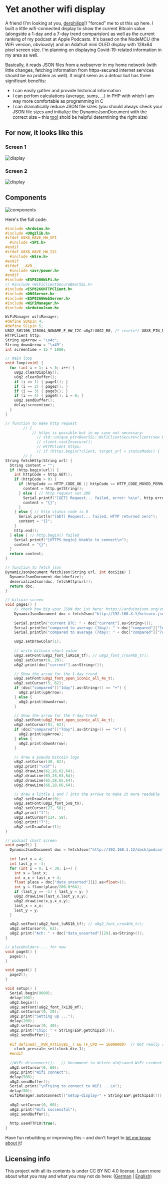 # Yet another wifi display

A friend (I'm looking at you, [derphilipp](https://github.com/derphilipp)!) "forced" me to ut this up here. I built a little wifi-connected display to show the current Bitcoin value (alongside a 1-day and a 7-day trend comparision) as well as the current ranking of my podcast at Apple Podcasts. It's based on the NodeMCU (the WiFi version, obviously) and an Adafruit mini OLED display with 128x64 pixel screen size. I'm planning on displaying Covid-19-related information in my area as well.

Basically, it reads JSON files from a webserver in my home network (with little changes, fetching information from https-secured internet services should be no problem as well). It might seem as a detour but has three significant benefits:
- I can easily gather and provide historical information
- I can perfom calculations (average, sums, ...) in PHP with which I am way more comfortable as programming in C
- I can dramatically reduce JSON file sizes (you should always check your JSON file sizes and initialize the DynamicJsonDocument with the correct size – this [tool](https://arduinojson.org/v6/assistant/) shold be helpful determining the right size)

## For now, it looks like this
### Screen 1
![display](display-1.jpg)

### Screen 2
![display](display-2.jpg)

## Components
![components](display_components.png)

Here's the full code:
```C++
#include <Arduino.h>
#include <U8g2lib.h>
#ifdef U8X8_HAVE_HW_SPI
  #include <SPI.h>
#endif
#ifdef U8X8_HAVE_HW_I2C
  #include <Wire.h>
#endif
#ifdef __AVR__
  #include <avr/power.h>
#endif
#include <ESP8266WiFi.h>
// #include <WiFiClientSecureBearSSL.h>
#include <ESP8266HTTPClient.h>
#include <DNSServer.h>            
#include <ESP8266WebServer.h>     
#include <WiFiManager.h>
#include <ArduinoJson.h>

WiFiManager wifiManager;
#define SDApin 4;
#define SCLpin 5;
U8G2_SH1106_128X64_NONAME_F_HW_I2C u8g2(U8G2_R0, /* reset=*/ U8X8_PIN_NONE);
HTTPClient http;
String upArrow = "\x4c";
String downArrow = "\x49";
int screentime = 15 * 1000;

// main loop
void loop(void) {
  for (int i = 1; i < 5; i++) {
    u8g2.clearDisplay();
    u8g2.clearBuffer();
    if (i == 1) { page1(); }
    if (i == 2) { page2(); }
    if (i == 3) { page3(); }
    if (i == 4) { page4(); i = 0; }
    u8g2.sendBuffer();
    delay(screentime);
  } 
}

// function to make http request
        // {
            // https is possible but in my case not necessary:
              // std::unique_ptr<BearSSL::WiFiClientSecure>client(new BearSSL::WiFiClientSecure);
              // client->setInsecure();
              // HTTPClient https;
              // if (https.begin(*client, target_url + statusMode)) {  // ...
        // }
String fetchHttp(String url) {
  String content = "";
  if (http.begin(url)) {
    int httpCode = http.GET();
    if (httpCode > 0) {
      if (httpCode == HTTP_CODE_OK || httpCode == HTTP_CODE_MOVED_PERMANENTLY) {
        content = http.getString();
      } else { // http request not 200
        Serial.printf("[GET] Request... failed, error: %s\n", http.errorToString(httpCode).c_str());
        content = "{}";
      }
    } else { // http status code is 0
      Serial.println("[GET] Request... failed, HTTP returned zero");
      content = "{}";
    }
    http.end();
  } else { // http.begin() failed
    Serial.printf("[HTTPS.begin] Unable to connect\n");
    content = "{}";
  }
  return content;
}

// function to fetch json
DynamicJsonDocument fetchJson(String url, int docSize) {
  DynamicJsonDocument doc(docSize);
  deserializeJson(doc, fetchHttp(url));
  return doc;
}

// bitcoin screen
void page1() {
    // check how big your JSON doc ist here: https://arduinojson.org/v6/assistant/
    DynamicJsonDocument doc = fetchJson("http://192.168.X.Y/bitcoin.json", 500); // I have my own "API" because I use this for different things, but you could make this work with an public API like this as well: https://www.bitcoin.de/de/api/marketplace
    
    Serial.println("current BTC: " + doc["current"].as<String>());
    Serial.println("compared to average (1day): " + doc["compared"]["1day"].as<String>());
    Serial.println("compared to average (7day): " + doc["compared"]["7day"].as<String>());

    u8g2.setDrawColor(1);
    
    // write bitcoin chart value
    u8g2.setFont(u8g2_font_luRS18_tf); // u8g2_font_crox4hb_tr);
    u8g2.setCursor(0, 20);
    u8g2.print(doc["current"].as<String>());

    // Show the arrow for the 1-day trend
    u8g2.setFont(u8g2_font_open_iconic_all_4x_t);
    u8g2.setCursor(5, 62);
    if (doc["compared"]["1day"].as<String>() == "+") {
      u8g2.print(upArrow);
    } else {
      u8g2.print(downArrow);
    }

    // Show the arrow for the 7-day trend
    u8g2.setFont(u8g2_font_open_iconic_all_4x_t);
    u8g2.setCursor(91, 62);
    if (doc["compared"]["7day"].as<String>() == "+") {
      u8g2.print(upArrow);
    } else {
      u8g2.print(downArrow);
    }

    // draw a pseudo bitcoin logo
    u8g2.setCursor(48, 62);
    u8g2.print("\x5f"); 
    u8g2.drawLine(62,28,62,64);
    u8g2.drawLine(63,28,63,64);
    u8g2.drawLine(65,28,65,64);
    u8g2.drawLine(66,28,66,64);

    // draw a little 1 and 7 into the arrows to make it more readable
    u8g2.setDrawColor(0);
    u8g2.setFont(u8g2_font_5x8_tn);
    u8g2.setCursor(27, 58);
    u8g2.print("1");
    u8g2.setCursor(114, 58);
    u8g2.print("7");
    u8g2.setDrawColor(1);
}

// podcast chart screen
void page2() {
  DynamicJsonDocument doc = fetchJson("http://192.168.1.12/dash/podcast.json.php", 1536); // I have my own "API" because I use this for different things, but you could make this work with an public API like this as well: http://itunes.apple.com/de/rss/toppodcasts/genre=1487/limit=100/json
  
  int last_x = 4;
  int last_y = -1;
  for (int i = 0; i < 30; i++) {
    int x = last_x;
    int x_x = last_x + 4; 
    float place = doc["data_unsorted"][i].as<float>();
    int y = floor(place/200.0*64);
    if (last_y == -1) { last_y = y; }
    u8g2.drawLine(last_x,last_y,x,y);
    u8g2.drawLine(x,y,x_x,y);
    last_x = x_x;
    last_y = y;
  }

  u8g2.setFont(u8g2_font_luRS18_tf); // u8g2_font_crox4hb_tr);
  u8g2.setCursor(0, 62);
  u8g2.print("Ach: " + doc["data_unsorted"][29].as<String>());
}

// placeholders ... for now
void page3() {
  page1();
}

void page4() {
  page2();
}

void setup() {
  Serial.begin(9600); 
  delay(100);
  u8g2.begin();
  u8g2.setFont(u8g2_font_7x13B_mf);
  u8g2.setCursor(0, 20);
  u8g2.print("Setting up ...");
  delay(200);
  u8g2.setCursor(0, 40);
  u8g2.print("Chip: " + String(ESP.getChipId()));
  u8g2.sendBuffer();
  
  #if defined(__AVR_ATtiny85__) && (F_CPU == 16000000)  // Not really sure if this is needed ...
    clock_prescale_set(clock_div_1);
  #endif
  
  //WiFi.disconnect();   // Uncomment to delete old/saved WiFi credentials 
  u8g2.setCursor(0, 60);
  u8g2.print("Wifi connect");
  delay(500);
  u8g2.sendBuffer();
  Serial.print("\nTrying to connect to WiFi ...\n");
  delay(50);
  wifiManager.autoConnect(("setup-display-" + String(ESP.getChipId())).c_str()); // Tries to connect to a known wifi – 
                                                                                  // if this failed, it opens up an access point under 192.168.4.1
  u8g2.setCursor(0, 60);
  u8g2.print("Wifi successful");
  u8g2.sendBuffer();
  
  http.useHTTP10(true);
}
```

Have fun rebuilding or improving this – and don't forget to [let me know about it](https://twitter.com/MirUnauffaellig)!

## Licensing info

This project with all its contents is under CC BY NC 4.0 license. Learn more about what you may and what you may not do here: ([German](https://creativecommons.org/licenses/by-nc/4.0/deed.de) | [English](https://creativecommons.org/licenses/by-nc/4.0/deed.en))
